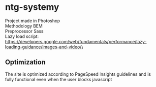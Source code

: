 # ntg-systemy
Project made in Photoshop\
Methodology BEM\
Preprocessor Sass\
Lazy load script:\
https://developers.google.com/web/fundamentals/performance/lazy-loading-guidance/images-and-video/\
## Optimization
The site is optimized according to PageSpeed Insights guidelines and is fully functional even when the user blocks javascript
